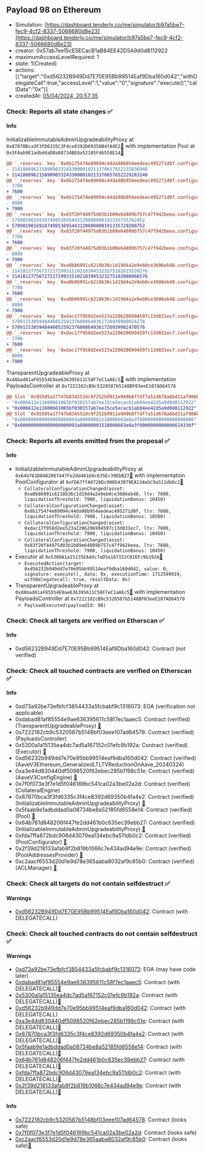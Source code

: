 ## Payload 98 on Ethereum

- Simulation: [https://dashboard.tenderly.co/me/simulator/b97a5be7-fec9-4cf2-8337-5066680d8e23](https://dashboard.tenderly.co/me/simulator/b97a5be7-fec9-4cf2-8337-5066680d8e23)
- creator: 0x57ab7ee15cE5ECacB1aB84EE42D5A9d0d8112922
- maximumAccessLevelRequired: 1
- state: 1(Created)
- actions: [{"target":"0xd56232B949Dd7E70E95Bb99514Eaf9Dba160d042","withDelegateCall":true,"accessLevel":1,"value":"0","signature":"execute()","callData":"0x"}]
- createdAt: [05/04/2024, 20:57:35](https://etherscan.io/tx/0xb072b7ede6ea1d098c869d1d76f2cd745fdf7c2571742f80d73b0ffe85d56e52)

### Check: Reports all state changes :white_check_mark:

#### Info


InitializableImmutableAdminUpgradeabilityProxy at `0x87870Bca3F3fD6335C3F4ce8392D69350B4fA4E2`[:ghost:](https://github.com/bgd-labs/aave-address-book "AaveV3Ethereum.POOL") with implementation Pool at `0x5FAab9E1adbddaD0a08734BE8a52185Fd6558E14`[:ghost:](https://github.com/bgd-labs/aave-address-book "AaveV3Ethereum.POOL_IMPL")
```diff
@@ `_reserves` key `0x6b175474e89094c44da98b954eedeac495271d0f.configuration.data` @@
- 11418009621589090332433000010213370657652235836948
+ 11418009621589090332433000010213370657652229283248
@@ `_reserves` key `0x6b175474e89094c44da98b954eedeac495271d0f.configuration.data_decoded.ltv` @@
- 7700
+ 7600
@@ `_reserves` key `0x6b175474e89094c44da98b954eedeac495271d0f.configuration.data_decoded.liquidationThreshold` @@
- 8000
+ 7900
@@ `_reserves` key `0x83f20f44975d03b1b09e64809b757c47f942beea.configuration.data` @@
- 5709019016918749953695443120600800191335735762452
+ 5709019016918749953695443120600800191335729208752
@@ `_reserves` key `0x83f20f44975d03b1b09e64809b757c47f942beea.configuration.data_decoded.ltv` @@
- 7700
+ 7600
@@ `_reserves` key `0x83f20f44975d03b1b09e64809b757c47f942beea.configuration.data_decoded.liquidationThreshold` @@
- 8000
+ 7900
@@ `_reserves` key `0xa0b86991c6218b36c1d19d4a2e9eb0ce3606eb48.configuration.data` @@
- 11418127756727217299315102183945323275182015520276
+ 11418127756727217299315102183945323275182008966576
@@ `_reserves` key `0xa0b86991c6218b36c1d19d4a2e9eb0ce3606eb48.configuration.data_decoded.ltv` @@
- 7700
+ 7600
@@ `_reserves` key `0xa0b86991c6218b36c1d19d4a2e9eb0ce3606eb48.configuration.data_decoded.liquidationThreshold` @@
- 8000
+ 7900
@@ `_reserves` key `0xdac17f958d2ee523a2206206994597c13d831ec7.configuration.data` @@
- 5709115385948446052592376088649361726939989024276
+ 5709115385948446052592376088649361726939982470576
@@ `_reserves` key `0xdac17f958d2ee523a2206206994597c13d831ec7.configuration.data_decoded.ltv` @@
- 7700
+ 7600
@@ `_reserves` key `0xdac17f958d2ee523a2206206994597c13d831ec7.configuration.data_decoded.liquidationThreshold` @@
- 8000
+ 7900
```

TransparentUpgradeableProxy at `0xdAbad81aF85554E9ae636395611C58F7eC1aAEc5`[:ghost:](https://github.com/bgd-labs/aave-address-book "GovernanceV3Ethereum.PAYLOADS_CONTROLLER") with implementation PayloadsController at `0x7222182cB9c5320587b5148BF03eeE107AD64578`
```diff
@@ Slot `0x95505a17747b834552dc9f252b9911e949b8ffdf7a51d678a6bd11af986b15de` @@
- "0x006612e11600661065bf020157ab7ee15ce5ecacb1ab84ee42d5a9d0d8112922"
+ "0x006612e11600661065bf030157ab7ee15ce5ecacb1ab84ee42d5a9d0d8112922"
@@ Slot `0x95505a17747b834552dc9f252b9911e949b8ffdf7a51d678a6bd11af986b15df` @@
- "0x000000000000000000093a80000001518000663e8a3f00000000000000000000"
+ "0x000000000000000000093a80000001518000663e8a3f0000000000006614336f"
```


### Check: Reports all events emitted from the proposal :white_check_mark:

#### Info

- InitializableImmutableAdminUpgradeabilityProxy at `0x64b761D848206f447Fe2dd461b0c635Ec39EbB27`[:ghost:](https://github.com/bgd-labs/aave-address-book "AaveV3Ethereum.POOL_CONFIGURATOR") with implementation PoolConfigurator at `0xFDA7ffA872bDc906D43079EA134ebC9a511db0c2`[:ghost:](https://github.com/bgd-labs/aave-address-book "AaveV3Ethereum.POOL_CONFIGURATOR_IMPL")
  - `CollateralConfigurationChanged(asset: 0xa0b86991c6218b36c1d19d4a2e9eb0ce3606eb48, ltv: 7600, liquidationThreshold: 7900, liquidationBonus: 10450)`
  - `CollateralConfigurationChanged(asset: 0x6b175474e89094c44da98b954eedeac495271d0f, ltv: 7600, liquidationThreshold: 7900, liquidationBonus: 10500)`
  - `CollateralConfigurationChanged(asset: 0xdac17f958d2ee523a2206206994597c13d831ec7, ltv: 7600, liquidationThreshold: 7900, liquidationBonus: 10450)`
  - `CollateralConfigurationChanged(asset: 0x83f20f44975d03b1b09e64809b757c47f942beea, ltv: 7600, liquidationThreshold: 7900, liquidationBonus: 10450)`
- Executor at `0x5300A1a15135EA4dc7aD5a167152C01EFc9b192A`[:ghost:](https://github.com/bgd-labs/aave-address-book "AaveV2Ethereum.POOL_ADMIN, AaveV2EthereumAMM.POOL_ADMIN, AaveV3Ethereum.ACL_ADMIN, GovernanceV3Ethereum.EXECUTOR_LVL_1")
  - `ExecutedAction(target: 0xd56232b949dd7e70e95bb99514eaf9dba160d042, value: 0, signature: execute(), data: 0x, executionTime: 1712599919, withDelegatecall: true, resultData: 0x)`
- TransparentUpgradeableProxy at `0xdAbad81aF85554E9ae636395611C58F7eC1aAEc5`[:ghost:](https://github.com/bgd-labs/aave-address-book "GovernanceV3Ethereum.PAYLOADS_CONTROLLER") with implementation PayloadsController at `0x7222182cB9c5320587b5148BF03eeE107AD64578`
  - `PayloadExecuted(payloadId: 98)`

### Check: Check all targets are verified on Etherscan :white_check_mark:

#### Info

- 0xd56232B949Dd7E70E95Bb99514Eaf9Dba160d042: Contract (not verified) 

### Check: Check all touched contracts are verified on Etherscan :white_check_mark:

#### Info

- 0xd73a92be73efbfcf3854433a5fcbabf9c1316073: EOA (verification not applicable)
- 0xdabad81af85554e9ae636395611c58f7ec1aaec5: Contract (verified) (TransparentUpgradeableProxy) [:ghost:](https://github.com/bgd-labs/aave-address-book "GovernanceV3Ethereum.PAYLOADS_CONTROLLER")
- 0x7222182cb9c5320587b5148bf03eee107ad64578: Contract (verified) (PayloadsController) 
- 0x5300a1a15135ea4dc7ad5a167152c01efc9b192a: Contract (verified) (Executor) [:ghost:](https://github.com/bgd-labs/aave-address-book "AaveV2Ethereum.POOL_ADMIN, AaveV2EthereumAMM.POOL_ADMIN, AaveV3Ethereum.ACL_ADMIN, GovernanceV3Ethereum.EXECUTOR_LVL_1")
- 0xd56232b949dd7e70e95bb99514eaf9dba160d042: Contract (verified) (AaveV3Ethereum_GeneralizedLTLTVReductionOnAave_20240324) 
- 0xa3e44d830440df5098520f62ebec285b1198c51e: Contract (verified) (AaveV3ConfigEngine) [:ghost:](https://github.com/bgd-labs/aave-address-book "AaveV3Ethereum.CONFIG_ENGINE")
- 0x7f0f073e3f7e1d5f046169bc541ca02a3be02a2d: Contract (verified) (CollateralEngine) 
- 0x87870bca3f3fd6335c3f4ce8392d69350b4fa4e2: Contract (verified) (InitializableImmutableAdminUpgradeabilityProxy) [:ghost:](https://github.com/bgd-labs/aave-address-book "AaveV3Ethereum.POOL")
- 0x5faab9e1adbddad0a08734be8a52185fd6558e14: Contract (verified) (Pool) [:ghost:](https://github.com/bgd-labs/aave-address-book "AaveV3Ethereum.POOL_IMPL")
- 0x64b761d848206f447fe2dd461b0c635ec39ebb27: Contract (verified) (InitializableImmutableAdminUpgradeabilityProxy) [:ghost:](https://github.com/bgd-labs/aave-address-book "AaveV3Ethereum.POOL_CONFIGURATOR")
- 0xfda7ffa872bdc906d43079ea134ebc9a511db0c2: Contract (verified) (PoolConfigurator) [:ghost:](https://github.com/bgd-labs/aave-address-book "AaveV3Ethereum.POOL_CONFIGURATOR_IMPL")
- 0x2f39d218133afab8f2b819b1066c7e434ad94e9e: Contract (verified) (PoolAddressesProvider) [:ghost:](https://github.com/bgd-labs/aave-address-book "AaveV3Ethereum.POOL_ADDRESSES_PROVIDER")
- 0xc2aacf6553d20d1e9d78e365aaba8032af9c85b0: Contract (verified) (ACLManager) [:ghost:](https://github.com/bgd-labs/aave-address-book "AaveV3Ethereum.ACL_MANAGER")

### Check: Check all targets do not contain selfdestruct :white_check_mark:

#### Warnings

- [0xd56232B949Dd7E70E95Bb99514Eaf9Dba160d042](https://etherscan.io/address/0xd56232B949Dd7E70E95Bb99514Eaf9Dba160d042): Contract (with DELEGATECALL)

### Check: Check all touched contracts do not contain selfdestruct :white_check_mark:

#### Warnings

- [0xd73a92be73efbfcf3854433a5fcbabf9c1316073](https://etherscan.io/address/0xd73a92be73efbfcf3854433a5fcbabf9c1316073): EOA (may have code later)
- [0xdabad81af85554e9ae636395611c58f7ec1aaec5](https://etherscan.io/address/0xdabad81af85554e9ae636395611c58f7ec1aaec5): Contract (with DELEGATECALL)[:ghost:](https://github.com/bgd-labs/aave-address-book "GovernanceV3Ethereum.PAYLOADS_CONTROLLER")
- [0x5300a1a15135ea4dc7ad5a167152c01efc9b192a](https://etherscan.io/address/0x5300a1a15135ea4dc7ad5a167152c01efc9b192a): Contract (with DELEGATECALL)[:ghost:](https://github.com/bgd-labs/aave-address-book "AaveV2Ethereum.POOL_ADMIN, AaveV2EthereumAMM.POOL_ADMIN, AaveV3Ethereum.ACL_ADMIN, GovernanceV3Ethereum.EXECUTOR_LVL_1")
- [0xd56232b949dd7e70e95bb99514eaf9dba160d042](https://etherscan.io/address/0xd56232b949dd7e70e95bb99514eaf9dba160d042): Contract (with DELEGATECALL)
- [0xa3e44d830440df5098520f62ebec285b1198c51e](https://etherscan.io/address/0xa3e44d830440df5098520f62ebec285b1198c51e): Contract (with DELEGATECALL)[:ghost:](https://github.com/bgd-labs/aave-address-book "AaveV3Ethereum.CONFIG_ENGINE")
- [0x87870bca3f3fd6335c3f4ce8392d69350b4fa4e2](https://etherscan.io/address/0x87870bca3f3fd6335c3f4ce8392d69350b4fa4e2): Contract (with DELEGATECALL)[:ghost:](https://github.com/bgd-labs/aave-address-book "AaveV3Ethereum.POOL")
- [0x5faab9e1adbddad0a08734be8a52185fd6558e14](https://etherscan.io/address/0x5faab9e1adbddad0a08734be8a52185fd6558e14): Contract (with DELEGATECALL)[:ghost:](https://github.com/bgd-labs/aave-address-book "AaveV3Ethereum.POOL_IMPL")
- [0x64b761d848206f447fe2dd461b0c635ec39ebb27](https://etherscan.io/address/0x64b761d848206f447fe2dd461b0c635ec39ebb27): Contract (with DELEGATECALL)[:ghost:](https://github.com/bgd-labs/aave-address-book "AaveV3Ethereum.POOL_CONFIGURATOR")
- [0xfda7ffa872bdc906d43079ea134ebc9a511db0c2](https://etherscan.io/address/0xfda7ffa872bdc906d43079ea134ebc9a511db0c2): Contract (with DELEGATECALL)[:ghost:](https://github.com/bgd-labs/aave-address-book "AaveV3Ethereum.POOL_CONFIGURATOR_IMPL")
- [0x2f39d218133afab8f2b819b1066c7e434ad94e9e](https://etherscan.io/address/0x2f39d218133afab8f2b819b1066c7e434ad94e9e): Contract (with DELEGATECALL)[:ghost:](https://github.com/bgd-labs/aave-address-book "AaveV3Ethereum.POOL_ADDRESSES_PROVIDER")

#### Info

- [0x7222182cb9c5320587b5148bf03eee107ad64578](https://etherscan.io/address/0x7222182cb9c5320587b5148bf03eee107ad64578): Contract (looks safe)
- [0x7f0f073e3f7e1d5f046169bc541ca02a3be02a2d](https://etherscan.io/address/0x7f0f073e3f7e1d5f046169bc541ca02a3be02a2d): Contract (looks safe)
- [0xc2aacf6553d20d1e9d78e365aaba8032af9c85b0](https://etherscan.io/address/0xc2aacf6553d20d1e9d78e365aaba8032af9c85b0): Contract (looks safe)[:ghost:](https://github.com/bgd-labs/aave-address-book "AaveV3Ethereum.ACL_MANAGER")

